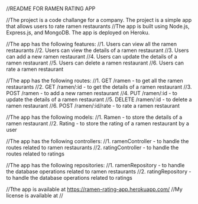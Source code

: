 //README FOR RAMEN RATING APP

//The project is a code challange for a company. The project is a simple app that allows users to rate ramen restaurants
//The app is built using Node.js, Express.js, and MongoDB. The app is deployed on Heroku.

//The app has the following features:
//1. Users can view all the ramen restaurants
//2. Users can view the details of a ramen restaurant
//3. Users can add a new ramen restaurant
//4. Users can update the details of a ramen restaurant
//5. Users can delete a ramen restaurant
//6. Users can rate a ramen restaurant

//The app has the following routes:
//1. GET /ramen - to get all the ramen restaurants
//2. GET /ramen/:id - to get the details of a ramen restaurant
//3. POST /ramen - to add a new ramen restaurant
//4. PUT /ramen/:id - to update the details of a ramen restaurant
//5. DELETE /ramen/:id - to delete a ramen restaurant
//6. POST /ramen/:id/rate - to rate a ramen restaurant

//The app has the following models:
//1. Ramen - to store the details of a ramen restaurant
//2. Rating - to store the rating of a ramen restaurant by a user  

//The app has the following controllers:
//1. ramenController - to handle the routes related to ramen restaurants
//2. ratingController - to handle the routes related to ratings

//The app has the following repositories:
//1. ramenRepository - to handle the database operations related to ramen restaurants
//2. ratingRepository - to handle the database operations related to ratings

//Tthe app is available at https://ramen-rating-app.herokuapp.com/
//My license is available at
//

